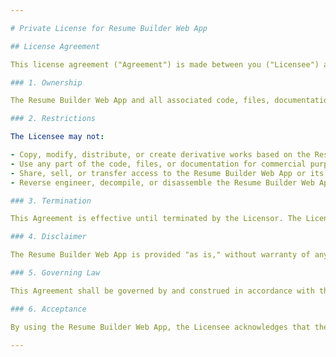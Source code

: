 ```yaml
---

# Private License for Resume Builder Web App

## License Agreement

This license agreement ("Agreement") is made between you ("Licensee") and the owner of the Resume Builder Web App ("Licensor"). By using, copying, or accessing the Resume Builder Web App, you agree to be bound by the terms of this Agreement.

### 1. Ownership

The Resume Builder Web App and all associated code, files, documentation, and intellectual property rights are owned by the Licensor. This Agreement does not grant the Licensee any rights to the Licensor's intellectual property.

### 2. Restrictions

The Licensee may not:

- Copy, modify, distribute, or create derivative works based on the Resume Builder Web App.
- Use any part of the code, files, or documentation for commercial purposes or in any other application.
- Share, sell, or transfer access to the Resume Builder Web App or its underlying code to any third party.
- Reverse engineer, decompile, or disassemble the Resume Builder Web App.

### 3. Termination

This Agreement is effective until terminated by the Licensor. The Licensor may terminate this Agreement at any time if the Licensee fails to comply with any of the terms and conditions herein. Upon termination, the Licensee must cease all use of the Resume Builder Web App and destroy any copies in their possession.

### 4. Disclaimer

The Resume Builder Web App is provided "as is," without warranty of any kind. The Licensor is not responsible for any damages arising from the use or inability to use the Resume Builder Web App.

### 5. Governing Law

This Agreement shall be governed by and construed in accordance with the laws of India. Any disputes arising from this Agreement shall be resolved in the appropriate courts in India.

### 6. Acceptance

By using the Resume Builder Web App, the Licensee acknowledges that they have read and understood this Agreement and agree to be bound by its terms.

---
```

